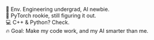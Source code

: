 
🔧 Env. Engineering undergrad, AI newbie.  
🤖 PyTorch rookie, still figuring it out.  
💻 C++ & Python? Check.  
🔥 Goal: Make my code work, and my AI smarter than me.  

<!--
**GlieseQ/GlieseQ** is a ✨ _special_ ✨ repository because its `README.md` (this file) appears on your GitHub profile.
